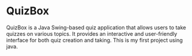 # QuizBox
QuizBox is a Java Swing-based quiz application that allows users to take quizzes on various topics. It provides an interactive and user-friendly interface for both quiz creation and taking.
This is my first project using java.

